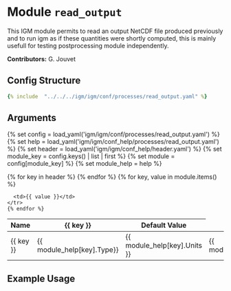 # Module `read_output`

This IGM module permits to read an output NetCDF file produced previously and to run igm as if these quantities were shortly computed, this is mainly usefull for testing postprocessing module independently.

**Contributors:** G. Jouvet

## Config Structure  
~~~yaml
{% include  "../../../igm/igm/conf/processes/read_output.yaml" %}
~~~

## Arguments
{% set config = load_yaml('igm/igm/conf/processes/read_output.yaml') %}
{% set help = load_yaml('igm/igm/conf_help/processes/read_output.yaml') %}
{% set header = load_yaml('igm/igm/conf_help/header.yaml') %}
{% set module_key = config.keys() | list | first %}
{% set module = config[module_key] %}
{% set module_help = help %}

<table>
  <thead>
    <tr>
      <th>Name</th>
      {% for key in header %}
      <th>{{ key }}</th>
      {% endfor %}
      <th>Default Value</th>
    </tr>
  </thead>
  <tbody>
    {% for key, value in module.items() %}
    <tr>
      <td>{{ key }}</td>
      <td>{{ module_help[key].Type}}</td>
      <!-- <td>{{ module_help[key].Units}}</td> -->
      <td><span class="math">{{ module_help[key].Units }}</span></td>
      <td>{{ module_help[key].Description}}</td>

      <td>{{ value }}</td>
    </tr>
    {% endfor %}
  </tbody>
</table>

<script type="text/javascript">
  MathJax.Hub.Queue(["Typeset", MathJax.Hub]);
</script>

## Example Usage
